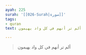```yaml
---
ayah: 225
surah: '[[026-Surah|سورة]]'
tags:
- quran
text: ألم تر أنهم في كل واد يهيمون

---
```

> ألم تر أنهم في كل واد يهيمون
